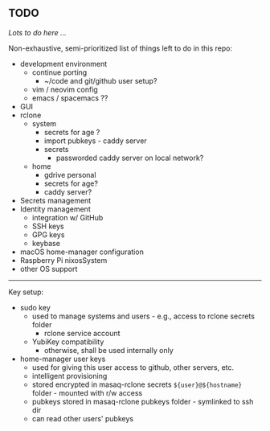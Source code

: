 TODO
---

_Lots to do here ..._

Non-exhaustive, semi-prioritized list of things left to do in this repo:

- development environment
    - continue porting
        - ~/code and git/github user setup?
    - vim / neovim config
    - emacs / spacemacs ??
- GUI
- rclone
    - system
        - secrets for age ?
        - import pubkeys - caddy server
        - secrets
            - passworded caddy server on local network?
    - home
        - gdrive personal
        - secrets for age?
        - caddy server?
- Secrets management
- Identity management
    - integration w/ GitHub
    - SSH keys
    - GPG keys
    - keybase
- macOS home-manager configuration
- Raspberry Pi nixosSystem
- other OS support


---

Key setup:

- sudo key
    - used to manage systems and users - e.g., access to rclone secrets folder
        - rclone service account
    - YubiKey compatibility
        - otherwise, shall be used internally only
- home-manager user keys
    - used for giving this user access to github, other servers, etc.
    - intelligent provisioning
    - stored encrypted in masaq-rclone secrets `${user}@${hostname}` folder -
      mounted with r/w access
    - pubkeys stored in masaq-rclone pubkeys folder - symlinked to ssh dir
    - can read other users' pubkeys
